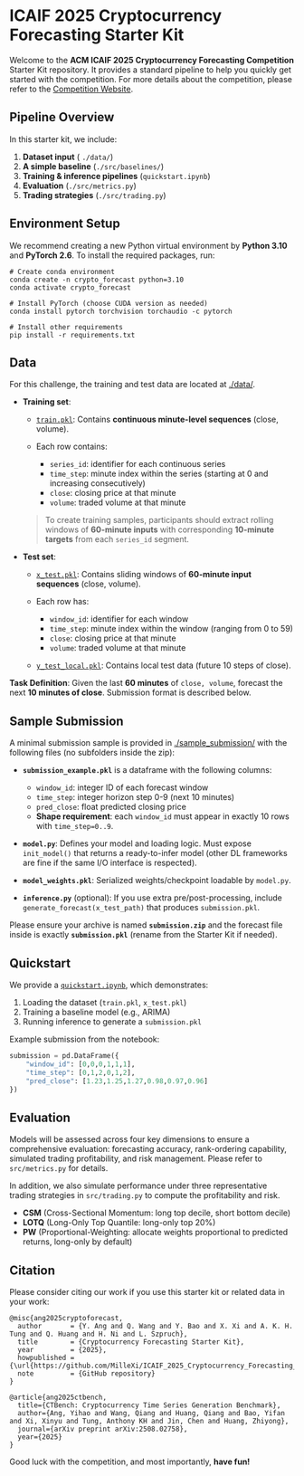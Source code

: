 # ICAIF 2025 Cryptocurrency Forecasting Starter Kit





Welcome to the **ACM ICAIF 2025 Cryptocurrency Forecasting Competition** Starter Kit repository. It provides a standard pipeline to help you quickly get started with the competition. For more details about the competition, please refer to the [Competition Website](https://hackathon.deepintomlf.ai/competitions/93).



## Pipeline Overview

In this starter kit, we include:

1. **Dataset input** ( `./data/`)  
2. **A simple baseline** (`./src/baselines/`)
3. **Training & inference pipelines** (`quickstart.ipynb`)  
4. **Evaluation** (`./src/metrics.py`)  
5. **Trading strategies** (`./src/trading.py`)



## Environment Setup

We recommend creating a new Python virtual environment by **Python 3.10** and **PyTorch 2.6**. To install the required packages, run:

```console
# Create conda environment
conda create -n crypto_forecast python=3.10
conda activate crypto_forecast

# Install PyTorch (choose CUDA version as needed)
conda install pytorch torchvision torchaudio -c pytorch

# Install other requirements
pip install -r requirements.txt
```


## Data

For this challenge, the training and test data are located at [./data/](./data/).

* **Training set**:

  * [`train.pkl`](data/): Contains **continuous minute-level sequences** (close, volume).
  * Each row contains:

    * `series_id`: identifier for each continuous series
    * `time_step`: minute index within the series (starting at 0 and increasing consecutively) 
    * `close`: closing price at that minute 
    * `volume`: traded volume at that minute  

  > To create training samples, participants should extract rolling windows of **60-minute inputs** with corresponding **10-minute targets** from each `series_id` segment.

* **Test set**:

  * [`x_test.pkl`](data/): Contains sliding windows of **60-minute input sequences** (close, volume).
  * Each row has: 

    * `window_id`: identifier for each window 
    * `time_step`: minute index within the window (ranging from 0 to 59)
    * `close`: closing price at that minute
    * `volume`: traded volume at that minute

  * [`y_test_local.pkl`](data/): Contains local test data (future 10 steps of close).

**Task Definition**:
Given the last **60 minutes** of `close, volume`, forecast the next **10 minutes of close**. Submission format is described below.



## Sample Submission

A minimal submission sample is provided in [./sample\_submission/](./sample_submission/) with the following files (no subfolders inside the zip):

* **`submission_example.pkl`** is a dataframe with the following columns:
  * `window_id`: integer ID of each forecast window
  * `time_step`: integer horizon step 0-9 (next 10 minutes)
  * `pred_close`: float predicted closing price
  * **Shape requirement**: each `window_id` must appear in exactly 10 rows with `time_step=0..9`.

* **`model.py`**: Defines your model and loading logic. Must expose `init_model()` that returns a ready-to-infer model (other DL frameworks are fine if the same I/O interface is respected).

* **`model_weights.pkl`**: Serialized weights/checkpoint loadable by `model.py`.

* **`inference.py`** (optional): If you use extra pre/post-processing, include `generate_forecast(x_test_path)` that produces `submission.pkl`.

Please ensure your archive is named **`submission.zip`** and the forecast file inside is exactly **`submission.pkl`** (rename from the Starter Kit if needed).





## Quickstart

We provide a [`quickstart.ipynb`](quickstart.ipynb), which demonstrates:

1. Loading the dataset (`train.pkl`, `x_test.pkl`)
2. Training a baseline model (e.g., ARIMA)
3. Running inference to generate a `submission.pkl`

Example submission from the notebook:

```python
submission = pd.DataFrame({
    "window_id": [0,0,0,1,1,1],
    "time_step": [0,1,2,0,1,2],
    "pred_close": [1.23,1.25,1.27,0.98,0.97,0.96]
})
```



## Evaluation

Models will be assessed across four key dimensions to ensure a comprehensive evaluation: forecasting accuracy, rank-ordering capability, simulated trading profitability, and risk management. Please refer to `src/metrics.py` for details.

In addition, we also simulate performance under three representative trading strategies in `src/trading.py` to compute the profitability and risk.

* **CSM** (Cross-Sectional Momentum: long top decile, short bottom decile)
* **LOTQ** (Long-Only Top Quantile: long-only top 20%)
* **PW** (Proportional-Weighting: allocate weights proportional to predicted returns, long-only by default)  



## Citation

Please consider citing our work if you use this starter kit or related data in your work:

```
@misc{ang2025cryptoforecast,
  author       = {Y. Ang and Q. Wang and Y. Bao and X. Xi and A. K. H. Tung and Q. Huang and H. Ni and L. Szpruch},
  title        = {Cryptocurrency Forecasting Starter Kit},
  year         = {2025},
  howpublished = {\url{https://github.com/MilleXi/ICAIF_2025_Cryptocurrency_Forecasting_Starter_Kit}},
  note         = {GitHub repository}
}

@article{ang2025ctbench,
  title={CTBench: Cryptocurrency Time Series Generation Benchmark},
  author={Ang, Yihao and Wang, Qiang and Huang, Qiang and Bao, Yifan and Xi, Xinyu and Tung, Anthony KH and Jin, Chen and Huang, Zhiyong},
  journal={arXiv preprint arXiv:2508.02758},
  year={2025}
}
```

Good luck with the competition, and most importantly, **have fun!**
